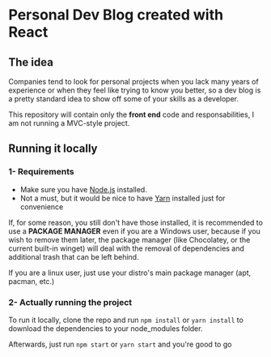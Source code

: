 # Personal Dev Blog created with React

## The idea

Companies tend to look for personal projects when you lack many years of experience or when they feel like trying to know you better, so a dev blog is a pretty standard idea to show off some of your skills as a developer.

This repository will contain only the **front end** code and responsabilities, I am not running a MVC-style project.

## Running it locally

### 1- Requirements

- Make sure you have [Node.js](https://nodejs.org/en/) installed. 
- Not a must, but it would be nice to have [Yarn](https://yarnpkg.com/) installed just for convenience

If, for some reason, you still don't have those installed, it is recommended to use a **PACKAGE MANAGER** even if you are a Windows user, because if you wish to remove them later, the package manager (like Chocolatey, or the current built-in winget) will deal with the removal of dependencies and additional trash that can be left behind. 

If you are a linux user, just use your distro's main package manager (apt, pacman, etc.)

### 2- Actually running the project

To run it locally, clone the repo and run
`npm install` or `yarn install` to download the dependencies to your node_modules folder.

Afterwards, just run `npm start` or `yarn start` and you're good to go